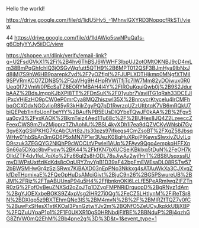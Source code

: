 Hello the world!

https://drive.google.com/file/d/1idU5Hv5_-1MhnvlGXYRD3NopqcfRkSTi/view

44 https://drive.google.com/file/d/1ldAWio5swNPuQa1s-g6CbfyYYJy5iiDC/view

https://shopee.vn/dlink/verify/email-link?q=U2FsdGVkX1%2Fi%2B4hv6ThBSJ6WWHF3lbpUJ2otOMtOKNBJ9cD4mLm38BmPqGhfchIQ3jOSGvWgfutt5QTH9%2B6MPT012QSF3BJmHya9lbNxJd8jMj7S9hW6HB9parepkZvd%2F7yOZfigI%2FJUPLXDTHjkmp0MNgfXTMiI9SPVRmKCO7ZDNB5%2FQaVHg9H4HpRVWjTfjTc7lW7Mm82yDOiwux0R0Ueq0f72VmW0PEcSaTZ8EORYMBAH4l4Y%2FIROuKquiQwb0j%2B9S2JdurbAAZ%2BdsJmgpKJbXPl8TT%2FDnSuK%2F01yubr7VavjITG1qRah33DCEJljPxcVHjEzHO9pCW0eP0mrCya8MQZhiszwI35X%2BnrcycrKtycelu4lrCMFhbqOCXOdxNGGvlioR85yR3kHiIrZgyPQ7pD1RwrzqUZzUItbtqK7VB6mRQkU7biQEPeb1lnjfoUonFbeYfY%2BAufNPB5EUsDlQYbeTQwJF0kAA%2B%2Fgv5ua0cy3%2FvxKAOK%2BkmTeiz4Aed1Tu68c%2F%2BUHex8JQ4Z2LzeeccZFeexCWS9mZIv2MjoprzTZhAohlU%2BSL4kyXDh1i7ea9dQZVCKyWNsbi7Gy3gy6XgGSliPKHG7KcAbCUrt8zJts30pzs97ifkegs4CmZsoBT%2FXgZ58JbsqWHw01hbSbAn3mGD6P5xMN7lP1er3UezK0BqHuXRpjPIKewsSlwxivZUvILqD9szuk3ZEGQYG2NlQhP9cWOCLtVPwlel1AUp%2FAyv9Qgo4empkoHFFXnSn66a5DXqc8bvPvow%2BK44%2FkfKN7bXUCSeiKBkIxq5tDuN%2FeOH7kOlIdZTF4dv1feL7qjXo%2Fz66qI2s8hODL78sJiwAy2wjfHrT%2BS8UsqxssIUmyDIWPsUxtfziKdKds8cOqURYZnvYgB1D39aF42bpFmEWEsaDL08RSTw572bBWSMHwGr4zSziSRwx7KiBAXD03nEpPNo3Nkkxg4sATAuWkXa3CJXvqZkfDeTHqmixaE%2FQeOpHuDsAMciGivt%2BjuC9n26%2BG5PSwureUB%2BJM%2FRjz%2FTaABUUnsP94u5H4%2FfjbnknOKl6LcLfE5PeARmIwgZIFZTnR0zG%2FofOvBeuZNXSd2oZoJTg1DZvgFMPNRiDrquopD%2BgRNyz1dAm%2BgYJOEXxbeBOKS9Z4xpVsg2IHR27i0Qg%2FeCZ5LHtIynM%2FiReTSr8N%2BDXIqp5z9BXTEhmQNe3IS%2BM4mvN%2B%2F%2BMIRZfTQZ7y0fC%2BuwFxSHesX1xtKKOaI3PsnGztwYJv2m%2BQNfO5ZeUCyJkpkkUBjXBP%2FQZuUYpaP1p1%2F1F0UKXR10gS0HRNbdjFIfBE%2BBNduP%2Bj4qzhGG8ZtVW0mQ2EhM%2Bb4pne2g%3D%3D&t=1&event_type=1
